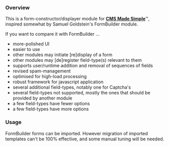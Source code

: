 ### Overview

This is a form-constructor/displayer module for <a href="http://www.cmsmadesimple.org"><strong>CMS Made Simple</strong></a>&#8482;, inspired somewhat by Samuel Goldstein's FormBuilder module.

If you want to compare it with FormBuilder ...

* more-polished UI
* easier to use
* other modules may initiate [re]display of a form
* other modules may [de]register field-type(s) relevant to them
* supports user/runtime addition and removal of sequences of fields
* revised spam-management
* optimised for high-load processing
* robust framework for javascript application
* several additional field-types, notably one for Captcha's
* several field-types not supported, mostly the ones that should be provided by another module
* a few field-types have fewer options
* a few field-types have more options

### Usage

FormBuilder forms can be imported. However migration of imported templates can't be 100% effective, and some manual tuning will be needed.
